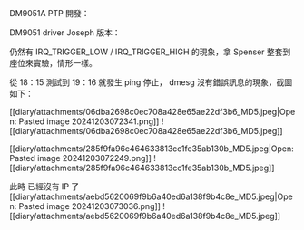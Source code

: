 
DM9051A PTP 開發：

DM9051 driver Joseph 版本：

仍然有 IRQ_TRIGGER_LOW  / IRQ_TRIGGER_HIGH 的現象，拿 Spenser 整套到座位來實驗，情形一樣。

從 18：15 測試到 19：16 就發生 ping 停止， dmesg 沒有錯誤訊息的現象，截圖如下：

[[diary/attachments/06dba2698c0ec708a428e65ae22df3b6_MD5.jpeg|Open: Pasted image 20241203072341.png]]
![[diary/attachments/06dba2698c0ec708a428e65ae22df3b6_MD5.jpeg]]


[[diary/attachments/285f9fa96c464633813cc1fe35ab130b_MD5.jpeg|Open: Pasted image 20241203072249.png]]
![[diary/attachments/285f9fa96c464633813cc1fe35ab130b_MD5.jpeg]]

此時 已經沒有 IP 了
[[diary/attachments/aebd5620069f9b6a40ed6a138f9b4c8e_MD5.jpeg|Open: Pasted image 20241203073036.png]]
![[diary/attachments/aebd5620069f9b6a40ed6a138f9b4c8e_MD5.jpeg]]

